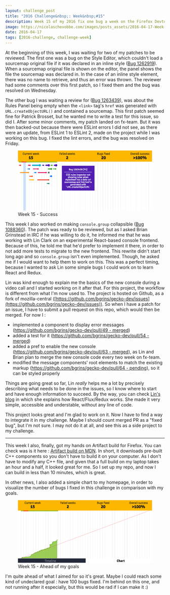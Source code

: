 ```yaml
---
layout: challenge_post
title: "2016 Challenge&nbsp;: Week&nbsp;#15"
description: Week 15 of my 2016 fix one bug a week on the Firefox Devtools
image: https://nicolaschevobbe.com/images/posts_assets/2016-04-17-Week-15/twitter-card.png
date: 2016-04-17
tags: [2016-challenge, challenge-week]
---
```


At the beginning of this week, I was waiting for two of my patches to be reviewed.
The first one was a bug on the Style Editor, which couldn't load a sourcemap original file if it was declared in an inline style ([Bug 1262919](https://bugzilla.mozilla.org/show_bug.cgi?id=1262919)). When a sourcemap original file is shown on the editor, the panel shows the file the sourcemap was declared in. In the case of an inline style element, there was no name to retrieve, and thus an error was thrown.
The reviewer had some comments over this first patch, so I fixed them and the bug was resolved on Wednesday.

The other bug I was waiting a review for ([Bug 1263439](https://bugzilla.mozilla.org/show_bug.cgi?id=1263439)), was about the Rules Panel being empty when the `<link>` tag's `href` was generated with `URL.createObjectURL()` and contained a sourcemap. This first patch seemed fine for Patrick Brosset, but he wanted me to write a test for this issue, so did I. After some minor comments, my patch landed on fx-team. But it was then backed-out because there were ESLint errors I did not see, as there were an update, from ESLint 1 to ESLint 2, made on the project while I was working on this bug. I fixed the lint errors, and the bug was resolved on Friday.

<figure>
  <img src="/images/posts_assets/2016-04-17-Week-15/challenge-timeline.png" alt="Bugzilla Timeline - Week 15">
  <figcaption>Week 15 - Success</figcaption>
</figure>

This week I also worked on making `console.group` collapsible ([Bug 1088360](https://bugzilla.mozilla.org/show_bug.cgi?id=1088360)). The patch was ready to be reviewed, but as I asked Brian Grinstead in IRC if he was willing to do it, he informed me that he was working with Lin Clark on an experimental React-based console frontend. Because of this, he told me that he'd prefer to implement it there, in order to not add more tests to migrate to the new frontend.
This rewrite didn't start long ago and so `console.group` isn't even implemented. Though, he asked me if I would want to help them to work on this. This was a perfect timing, because I wanted to ask Lin some simple bugs I could work on to learn React and Redux.


Lin was kind enough to explain me the basics of the new console during a video call and I started working on it after that. For this project, the workflow is different from what I'm now used to. The project is hosted on Github, as a fork of mozilla-central ([https://github.com/bgrins/gecko-dev/issues](https://github.com/bgrins/gecko-dev/issues)). So when I have a patch for an issue, I have to submit a pull request on this repo, which would then be merged.
For now I  :

- implemented a component to display error messages ([https://github.com/bgrins/gecko-dev/pull/49 - merged](https://github.com/bgrins/gecko-dev/pull/49))
- added a test for it ([https://github.com/bgrins/gecko-dev/pull/54 - merged](https://github.com/bgrins/gecko-dev/pull/54))
- added a pref to enable the new console ([https://github.com/bgrins/gecko-dev/pull/63 - merged](https://github.com/bgrins/gecko-dev/pull/63)), as Lin and Brian plan to merge the new console code every two week on fx-team.
- modified the message components' root elements to match the existing markup ([https://github.com/bgrins/gecko-dev/pull/64 - pending](https://github.com/bgrins/gecko-dev/pull/64)), so it can be styled properly

Things are going great so far, Lin *really* helps me a lot by precisely describing what needs to be done in the issues, so I know where to start and have enough information to succeed. By the way, you can check [Lin's blog](https://code-cartoons.com/) in which she explains how React/Flux/Redux works. She made it very simple, accessible and understable, without any line of code.

This project looks great and I'm glad to work on it. Now I have to find a way to integrate it in my challenge. Maybe I should count merged PR as a "fixed bug", but I'm not sure. I may not do it at all, and see this as a side project to my challenge.

<hr>

This week I also, finally, got my hands on Artifact build for Firefox. You can check was is it here : [Artifact build on MDN](https://developer.mozilla.org/en-US/docs/Artifact_builds). In short, it downloads pre-built C++ components so you don't have to build it on your computer. As I don't have to modify any C++ file, and given that a full build on my laptop takes an hour and a half, it looked great for me. So I set up my repo, and now I can build in less than 10 minutes, which is great.

In other news, I also added a simple chart to my homepage, in order to visualize the number of bugs I fixed in this challenge in comparison with my goals.

<figure>
  <img src="/images/posts_assets/2016-04-17-Week-15/challenge-chart.png" alt="Challenge chart - Week 15">
  <figcaption>Week 15 - Ahead of my goals</figcaption>
</figure>

I'm quite ahead of what I aimed for so it's great. Maybe I could reach some kind of undeclared goal : have 100 bugs fixed. I'm behind on this one, and not running after it especially, but this would be rad if I can make it :)
